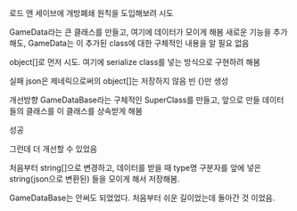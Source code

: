 ﻿로드 앤 세이브에 개방폐쇄 원칙을 도입해보려 시도

GameData라는 큰 클래스를 만들고, 여기에 데이터가 모이게 해봄
새로운 기능을 추가해도, GameData는 이 추가된 class에 대한 구체적인 내용을 알 필요 없음

object[]로 먼저 시도. 여기에 serialize class를 넣는 방식으로 구현하려 해봄

실패
json은 제네릭으로써의 object[]는 저장하지 않음
빈 {}만 생성

개선방향
GameDataBase라는 구체적인 SuperClass를 만들고, 앞으로 만들 데이터들의 클래스를
이 클래스를 상속받게 해봄

성공

그런데 더 개선할 수 있었음

처음부터 string[]으로 변경하고, 데이터를 받을 때 type명 구분자를 앞에 넣은 string(json으로 변환된)
들을 모이게 해서 저장해봄.

GameDataBase는 안써도 되었었다. 처음부터 쉬운 길이었는데 돌아간 것 이었음.

